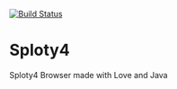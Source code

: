 [![Build Status](https://travis-ci.org/SplotyCode/Sploty4.svg?branch=master)](https://travis-ci.org/SplotyCode/Sploty4)
# Sploty4
Sploty4 Browser made with Love and Java

